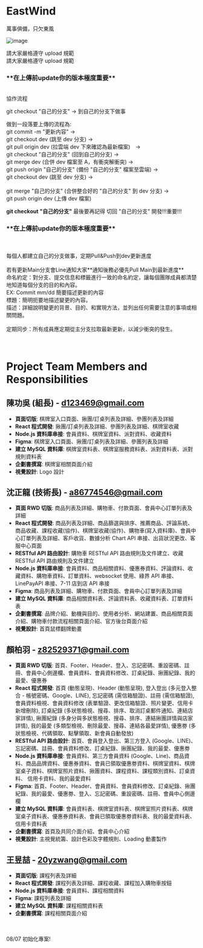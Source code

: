# EastWind

萬事俱備，只欠東風

![image](https://github.com/user-attachments/assets/ffee3d42-bdfa-4811-81c4-a446117cfbbe)

請大家嚴格遵守 upload 規範<br/> 請大家嚴格遵守 upload 規範<br/>

<h3>**在上傳前update你的版本極度重要**</h3><br/>
協作流程<br/>

git checkout "自己的分支" -> 到自己的分支下做事<br/>

做到一段落要上傳的流程為: <br/>
git commit -m "更新内容" -> <br/>
git checkout dev (跳至 dev 分支) -> <br/>
git pull origin dev (拉雲端 dev 下來確認為最新檔案)　-><br/>
git checkout "自己的分支" (回到自己的分支) -><br/>
git merge dev (合併 dev 檔案至 A，有衝突解衝突) -><br/>
git push origin "自己的分支" (備份 "自己的分支" 檔案至雲端) -><br/>
git checkout dev (跳至 dev 分支) -><br/>  
git merge "自己的分支" (合併整合好的 "自己的分支" 到 dev 分支) -><br/>
git push origin dev (上傳 dev 檔案)<br/>

**git checkout "自己的分支"** 最後要再記得 切回 "自己的分支" 開發!!!重要!!!<br/>

<h3>**在上傳前update你的版本極度重要**</h3><br/>
<br/>
每個人都建立自己的分支做事，定期Pull&Push到dev更新進度<br/>
<br/>
若有更新Main分支會Line通知大家**通知後務必優先Pull Main到最新進度**
<br/>
命名約定：對分支、提交信息和標籤進行一致的命名約定，讓每個團隊成員都清楚地知道每個分支的目的和內容。<br/>
EX: Commit  mm/dd 簡要描述更新的內容<br/>
標題：簡明扼要地描述變更的內容。<br/>
描述：詳細說明變更的背景、目的、和實現方法，並列出任何需要注意的事項或相關問題。<br/>
<br/>
定期同步：所有成員應定期從主分支拉取最新更新，以減少衝突的發生。<br/>
<br/>
<br/>

# Project Team Members and Responsibilities

## 陳功吳 (組長) - [d123469@gmail.com](mailto:d123469@gmail.com)

- **頁面切版**: 棋牌室入口頁面、揪團/訂桌列表及詳細、參團列表及詳細
- **React 程式開發**: 揪團/訂桌列表及詳細、參團列表及詳細、棋牌室收藏
- **Node.js 資料庫串接**: 會員資料、棋牌室資料、派對資料、收藏資料
- **Figma**: 棋牌室入口頁面、揪團/訂桌列表及詳細、參團列表及詳細
- **建立 MySQL 資料庫**: 棋牌室資料表、棋牌室服務資料表、派對資料表、派對規則資料表
- **企劃書撰寫**: 棋牌室相關頁面介紹
- **視覺設計**: Logo 設計

## 沈正龍 (技術長) - [a86774546@gmail.com](mailto:a86774546@gmail.com)

- **頁面 RWD 切版**: 商品列表及詳細、購物車、付款頁面、會員中心訂單列表及詳細
- **React 程式開發**: 商品列表及詳細、商品篩選與排序、推薦商品、評論系統、商品收藏、課程收藏(協作)、棋牌室收藏(協作)、購物車(寫入資料庫)、會員中心訂單列表及詳細、客戶收貨、數據分析 Chart API 串接、出貨狀況更改、客服中心頁面
- **RESTful API 路由設計**: 購物車 RESTful API 路由規則及文件建立、收藏 RESTful API 路由規則及文件建立
- **Node.js 資料庫串接**: 會員資料、商品相關資料、優惠券資料、評論資料、收藏資料、購物車資料、訂單資料、websocket 使用、綠界 API 串接、LinePayAPI 串接、7-11 店到店 API 串接
- **Figma**: 商品列表及詳細、購物車、付款頁面、會員中心訂單列表及詳細
- **建立 MySQL 資料庫**: 商品相關資料表、評論資料表、收藏資料表、訂單資料表
- **企劃書撰寫**: 品牌介紹、動機與目的、使用者分析、網站建置、商品相關頁面介紹、購物車付款流程相關頁面介紹、官方後台頁面介紹
- **視覺設計**: 首頁鼠標翻牌動畫

## 顏柏羽 - [z82529371@gmail.com](mailto:z82529371@gmail.com)

- **頁面 RWD 切版**: 首頁、Footer、Header、登入、忘記密碼、重設密碼、註冊、會員中心側邊欄、會員資料、會員資料修改、訂桌紀錄、揪團紀錄、我的最愛、優惠券
- **React 程式開發**:
  首頁 (動態呈現)、Header (動態呈現),
  登入登出 (多元登入整合 - 帳號密碼、Google、LINE),
  忘記密碼 (需信箱驗證)、註冊 (需信箱驗證),
  會員資料檢視、會員資料修改 (表單驗證、更改信箱驗證、照片變更、信用卡新增刪除),
  訂桌紀錄 (多狀態檢視、搜尋、排序、取消訂桌郵件通知、連結店家詳情),
  揪團紀錄 (多身分與多狀態檢視、搜尋、排序、連結揪團詳情與店家詳情),
  我的最愛 (多類型檢視、刪除最愛、搜尋、連結各最愛詳情),
  優惠劵 (多狀態檢視、代碼領取、點擊領取、新會員自動發放)
- **RESTful API 路由設計**: 首頁、會員登入登出、第三方登入 (Google、LINE)、忘記密碼、註冊、會員資料修改、訂桌紀錄、揪團紀錄、我的最愛、優惠劵
- **Node.js 資料庫串接**: 會員資料、第三方會員資料 (Google、Line)、商品資料、商品品牌資料、優惠券資料、會員已領取優惠劵資料、棋牌室資料、棋牌室桌子資料、棋牌室照片資料、揪團資料、課程資料、課程類別資料、訂桌資料、
  信用卡資料、我的最愛資料
- **Figma**: 首頁、Footer、Header、會員資料、會員資料修改、訂桌紀錄、揪團紀錄、我的最愛、優惠劵、登入、忘記密碼、重設密碼、註冊、會員中心側邊欄
- **建立 MySQL 資料庫**: 會員資料表、棋牌室資料表、棋牌室照片資料表、棋牌室桌子資料表、優惠券資料表、會員已領取優惠劵資料表、我的最愛資料表、信用卡資料表
- **企劃書撰寫**: 首頁及共同介面介紹、會員中心介紹
- **視覺設計**: 主視覺統籌、設計色彩及字體規則、Loading 動畫製作

## 王昱喆 - [20yzwang@gmail.com](mailto:20yzwang@gmail.com)

- **頁面切版**: 課程列表及詳細
- **React 程式開發**: 課程列表及詳細、課程收藏、課程加入購物車按鈕
- **Node.js 資料庫串接**: 會員資料、課程相關資料
- **Figma**: 課程列表及詳細
- **建立 MySQL 資料庫**: 課程相關資料表
- **企劃書撰寫**: 課程相關頁面介紹

<br/>
<br/>
08/07 初始化專案!

